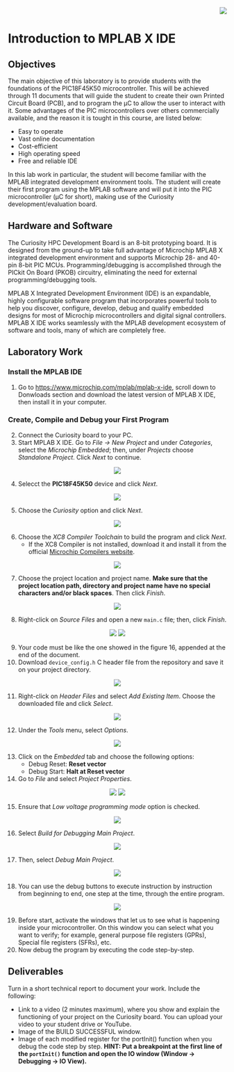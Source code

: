<div align="right">
   <img src="img/teclogo.png">
</div>


# Introduction to MPLAB X IDE

## Objectives

The main objective of this laboratory is to provide students with the foundations of the PIC18F45K50 microcontroller. This will be achieved through 11 documents that will guide the student to create their own Printed Circuit Board (PCB), and to program the &mu;C to allow the user to interact with it. Some advantages of the PIC microcontrollers over others commercially available, and the reason it is tought in this course, are listed below:
* Easy to operate
* Vast online  documentation
* Cost-efficient 
* High operating speed
* Free and reliable IDE

In this lab work in particular, the student will become familiar with the MPLAB integrated development environment tools. The student will create their first program using the MPLAB software and will put it into the PIC microcontroller (&mu;C for short), making use of the Curiosity development/evaluation board.

## Hardware and Software
The Curiosity HPC Development Board is an 8-bit prototyping board. It is designed from the ground-up to take full advantage of Microchip MPLAB X integrated development environment and supports Microchip 28- and 40-pin 8-bit PIC MCUs. Programming/debugging is accomplished through the PICkit On Board (PKOB) circuitry, eliminating the need for external programming/debugging tools.

MPLAB X Integrated Development Environment (IDE) is an expandable, highly configurable software program that incorporates powerful tools to help you discover, configure, develop, debug and qualify embedded designs for most of Microchip microcontrollers and digital signal controllers. MPLAB X IDE works seamlessly with the MPLAB development ecosystem of software and tools, many of which are completely free.

## Laboratory Work
### Install the MPLAB IDE
1. Go to https://www.microchip.com/mplab/mplab-x-ide, scroll down to Donwloads section and download the latest version of MPLAB X IDE, then install it in your computer.

### Create, Compile and Debug your First Program
2. Connect the Curiosity board to your PC.
3. Start MPLAB X IDE. Go to *File -> New Project* and under *Categories*, select the *Microchip Embedded*; then, under *Projects* choose *Standalone Project*. Click *Next* to continue.

<div align="center">
   <img src="img/fig1.png">
</div>

4. Selecct the __PIC18F45K50__ device and click *Next*.

<div align="center">
   <img src="img/fig2.png">
</div>

5. Choose the *Curiosity* option and click *Next*.

<div align="center">
   <img src="img/fig3.png">
</div>

6. Choose the *XC8 Compiler Toolchain* to build the program and click *Next*.
   * If the XC8 Compiler is not installed, download it and install it from the official [Microchip Compilers website](https://www.microchip.com/en-us/development-tools-tools-and-software/mplab-xc-compilers).

<div align="center">
   <img src="img/fig4.png">
</div>

7. Choose the project location and project name. __Make sure that the project location path, directory and project name have no special characters and/or black spaces__. Then click *Finish*.

<div align="center">
   <img src="img/fig5.png">
</div>

8. Right-click on *Source Files* and open a new `main.c` file; then, click *Finish*.

<div align="center">
   <img src="img/fig6.png">
   <img src="img/fig6b.png">
</div>

9. Your code must be like the one showed in the figure 16, appended at the end of the document.
10. Download `device_config.h` C header file from the repository and save it on your project directory. 

<div align="center">
   <img src="img/fig7.png">
</div>

11. Right-click on *Header Files* and select *Add Existing Item*. Choose the downloaded file and click *Select*.

<div align="center">
   <img src="img/fig8.png">
</div>

12. Under the *Tools* menu, select *Options*.

<div align="center">
   <img src="img/fig9.png">
</div>

13. Click on the *Embedded* tab and choose the following options: 
    - Debug Reset: __Reset vector__
    - Debug Start: __Halt at Reset vector__
14. Go to *File* and select *Project Properties*. 

<div align="center">
   <img src="img/fig10.png">
   <img src="img/fig11.png">
</div>

15. Ensure that *Low voltage programming mode* option is checked.

<div align="center">
   <img src="img/fig12.png">
</div>

16. Select *Build for Debugging Main Project*.

<div align="center">
   <img src="img/fig13.png">
</div>

17. Then, select *Debug Main Project*.

<div align="center">
   <img src="img/fig14.png">
</div>

18. You can use the debug buttons to execute instruction by instruction from beginning to end, one step at the time, through the entire program.

<div align="center">
   <img src="img/fig15.png">
</div>

19. Before start, activate the windows that let us to see what is happening inside your microcontroller. On this window you can select what you want to verify; for example, general purpose file registers (GPRs), Special file registers (SFRs), etc.
20. Now debug the program by executing the code step-by-step. 

## Deliverables
Turn in a short technical report to document your work. Include the following:
 - Link to a video (2 minutes maximum), where you show and explain the functioning of your project on the Curiosity board. You can upload your video to your student drive or YouTube.
 - Image of the BUILD SUCCESSFUL window. 
 - Image of each modified register for the portInit() function when you debug the code step by step. __HINT: Put a breakpoint at the first line of the `portInit()` function and open the IO window (Window → Debugging → IO View).__